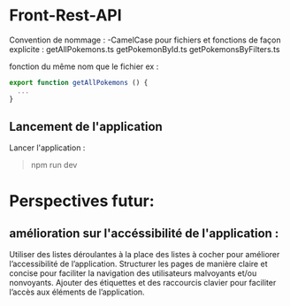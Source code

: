 # Front-Rest-API


Convention de nommage :
 -CamelCase pour fichiers et fonctions de façon explicite :
 getAllPokemons.ts
 getPokemonById.ts
 getPokemonsByFilters.ts

 fonction du même nom que le fichier ex :

  ``` Typescript
  export function getAllPokemons () {
    ...
  }

  ```
  
## Lancement de l'application 

Lancer l'application :
> npm run dev 

# Perspectives futur:

## amélioration sur l'accéssibilité de l'application :

Utiliser des listes déroulantes à la place des listes à cocher pour améliorer l’accessibilité de l’application.
Structurer les pages de manière claire et concise pour faciliter la navigation des utilisateurs malvoyants et/ou nonvoyants.
Ajouter des étiquettes et des raccourcis clavier pour faciliter l’accès aux éléments de l’application.